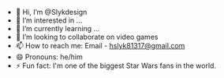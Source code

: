 - 👋 Hi, I’m @Slykdesign
- 👀 I’m interested in ...
- 🌱 I’m currently learning ...
- 💞️ I’m looking to collaborate on video games
- 📫 How to reach me: Email - hslyk81317@gmail.com
- 😄 Pronouns: he/him
- ⚡ Fun fact: I'm one of the biggest Star Wars fans in the world.

<!---
Slykdesign/Slykdesign is a ✨ special ✨ repository because its `README.md` (this file) appears on your GitHub profile.
You can click the Preview link to take a look at your changes.
--->
